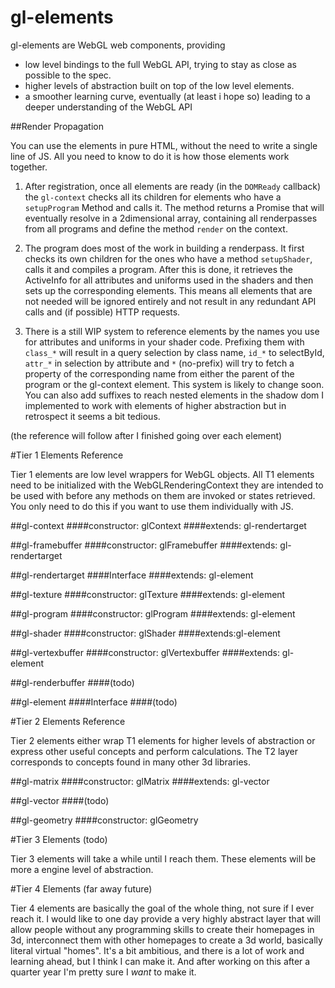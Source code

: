 gl-elements
================

gl-elements are WebGL web components, providing 

* low level bindings to the full WebGL API, trying to stay as close as possible to the spec.
* higher levels of abstraction built on top of the low level elements.
* a smoother learning curve, eventually (at least i hope so) leading to a deeper understanding of the WebGL API

##Render Propagation

You can use the elements in pure HTML, without the need to write a single line of JS. All you need to know to do it is how those elements work together. 

1. After registration, once all elements are ready (in the `DOMReady` callback) the `gl-context` checks all its children for elements who have a `setupProgram` Method and calls it. The method returns a Promise that will eventually resolve in a 2dimensional array, containing all renderpasses from all programs and define the method `render` on the context.

2. The program does most of the work in building a renderpass. It first checks its own children for the ones who have a method `setupShader`, calls it and compiles a program. After this is done, it retrieves the ActiveInfo for all attributes and uniforms used in the shaders and then sets up the corresponding elements. This means all elements that are not needed will be ignored entirely and not result in any redundant API calls and (if possible) HTTP requests.

3. There is a still WIP system to reference elements by the names you use for attributes and uniforms in your shader code. Prefixing them with `class_*` will result in a query selection by class name, `id_*` to selectById, `attr_*` in selection by attribute and `*` (no-prefix) will try to fetch a property of the corresponding name from either the parent of the program or the gl-context element. This system is likely to change soon. You can also add suffixes to reach nested elements in the shadow dom I implemented to work with elements of higher abstraction but in retrospect it seems a bit tedious.


(the reference will follow after I finished going over each element)

#Tier 1 Elements Reference

Tier 1 elements are low level wrappers for WebGL objects. All T1 elements need to be initialized with the WebGLRenderingContext they are intended to be used with before any methods on them are invoked or states retrieved. You only need to do this if you want to use them individually with JS.

##gl-context 
####constructor: glContext
####extends: gl-rendertarget

##gl-framebuffer
####constructor: glFramebuffer
####extends: gl-rendertarget

##gl-rendertarget 
####Interface 
####extends: gl-element

##gl-texture 
####constructor: glTexture
####extends: gl-element

##gl-program 
####constructor: glProgram
####extends: gl-element

##gl-shader 
####constructor: glShader
####extends:gl-element

##gl-vertexbuffer 
####constructor: glVertexbuffer
####extends: gl-element

##gl-renderbuffer 
####(todo)

##gl-element 
####Interface 
####(todo)


#Tier 2 Elements Reference

Tier 2 elements either wrap T1 elements for higher levels of abstraction or express other useful concepts and perform calculations. The T2 layer corresponds to concepts found in many other 3d libraries.

##gl-matrix 
####constructor: glMatrix
####extends: gl-vector

##gl-vector 
####(todo)

##gl-geometry 
####constructor: glGeometry


#Tier 3 Elements (todo)

Tier 3 elements will take a while until I reach them. These elements will be more a engine level of abstraction.


#Tier 4 Elements (far away future)

Tier 4 elements are basically the goal of the whole thing, not sure if I ever reach it. I would like to one day provide a very highly abstract layer that will allow people without any programming skills to create their homepages in 3d, interconnect them with other homepages to create a 3d world, basically literal virtual "homes". It's a bit ambitious, and there is a lot of work and learning ahead, but I think I can make it. And after working on this after a quarter year I'm pretty sure I *want* to make it. 
